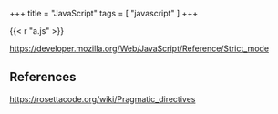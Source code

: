 +++
title = "JavaScript"
tags = [ "javascript" ]
+++

{{< r "a.js" >}}

<https://developer.mozilla.org/Web/JavaScript/Reference/Strict_mode>

## References

<https://rosettacode.org/wiki/Pragmatic_directives>

